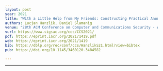 ```yaml
---
layout: post
year: 2021
title: "With a Little Help from My Friends: Constructing Practical Anonymous Credentials"
authors: Lucjan Hanzlik, Daniel Slamanig
venue: "28th ACM Conference on Computer and Communications Security - ACM CCS 2021 (virtual)"
vurl: https://www.sigsac.org/ccs/CCS2021/
pdf: https://eprint.iacr.org/2021/1419.pdf
web: https://eprint.iacr.org/2021/1419
bib: https://dblp.org/rec/conf/ccs/HanzlikS21.html?view=bibtex
pub: https://doi.org/10.1145/3460120.3484582

---
```


---


